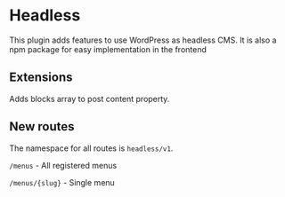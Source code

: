 # Headless

This plugin adds features to use WordPress as headless CMS. It is also a npm package for easy implementation in the frontend

## Extensions

Adds blocks array to post content property.

## New routes

The namespace for all routes is `headless/v1`.

`/menus` - All registered menus

`/menus/{slug}` - Single menu